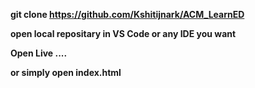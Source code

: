 **git clone https://github.com/Kshitijnark/ACM_LearnED**

**open local repositary in VS Code or any IDE you want**


**Open Live ....**


**or simply open index.html**
